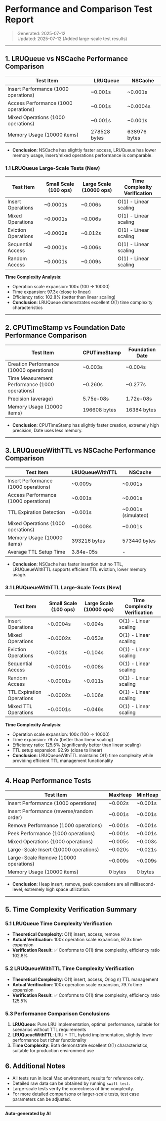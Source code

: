 # Performance and Comparison Test Report

> Generated: 2025-07-12  
> Updated: 2025-07-12 (Added large-scale test results)

---

## 1. LRUQueue vs NSCache Performance Comparison

| Test Item | LRUQueue | NSCache |
|-----------|----------|---------|
| Insert Performance (1000 operations) | ~0.001s | ~0.001s |
| Access Performance (1000 operations) | ~0.001s | ~0.0004s |
| Mixed Operations (1000 operations) | ~0.001s | ~0.001s |
| Memory Usage (10000 items) | 278528 bytes | 638976 bytes |

- **Conclusion**: NSCache has slightly faster access, LRUQueue has lower memory usage, insert/mixed operations performance is comparable.

### 1.1 LRUQueue Large-Scale Tests (New)

| Test Item | Small Scale (100 ops) | Large Scale (10000 ops) | Time Complexity Verification |
|-----------|------------------------|-------------------------|------------------------------|
| Insert Operations | ~0.0001s | ~0.006s | O(1) - Linear scaling |
| Mixed Operations | ~0.0001s | ~0.006s | O(1) - Linear scaling |
| Eviction Operations | ~0.0002s | ~0.012s | O(1) - Linear scaling |
| Sequential Access | ~0.0001s | ~0.006s | O(1) - Linear scaling |
| Random Access | ~0.0001s | ~0.009s | O(1) - Linear scaling |

**Time Complexity Analysis**:
- Operation scale expansion: 100x (100 → 10000)
- Time expansion: 97.3x (close to linear)
- Efficiency ratio: 102.8% (better than linear scaling)
- **Conclusion**: LRUQueue demonstrates excellent O(1) time complexity characteristics

---

## 2. CPUTimeStamp vs Foundation Date Performance Comparison

| Test Item | CPUTimeStamp | Foundation Date |
|-----------|--------------|-----------------|
| Creation Performance (10000 operations) | ~0.003s | ~0.004s |
| Time Measurement Performance (1000 operations) | ~0.260s | ~0.277s |
| Precision (average) | 5.75e-08s | 1.72e-08s |
| Memory Usage (10000 items) | 196608 bytes | 16384 bytes |

- **Conclusion**: CPUTimeStamp has slightly faster creation, extremely high precision, Date uses less memory.

---

## 3. LRUQueueWithTTL vs NSCache Performance Comparison

| Test Item | LRUQueueWithTTL | NSCache |
|-----------|-----------------|---------|
| Insert Performance (1000 operations) | ~0.009s | ~0.001s |
| Access Performance (1000 operations) | ~0.001s | ~0.001s |
| TTL Expiration Detection | ~0.001s | ~0.001s (simulated) |
| Mixed Operations (1000 operations) | ~0.008s | ~0.001s |
| Memory Usage (10000 items) | 393216 bytes | 573440 bytes |
| Average TTL Setup Time | 3.84e-05s | - |

- **Conclusion**: NSCache has faster insertion but no TTL, LRUQueueWithTTL supports efficient TTL eviction, lower memory usage.

### 3.1 LRUQueueWithTTL Large-Scale Tests (New)

| Test Item | Small Scale (100 ops) | Large Scale (10000 ops) | Time Complexity Verification |
|-----------|------------------------|-------------------------|------------------------------|
| Insert Operations | ~0.0004s | ~0.094s | O(1) - Linear scaling |
| Mixed Operations | ~0.0002s | ~0.053s | O(1) - Linear scaling |
| Eviction Operations | ~0.001s | ~0.104s | O(1) - Linear scaling |
| Sequential Access | ~0.0001s | ~0.008s | O(1) - Linear scaling |
| Random Access | ~0.0001s | ~0.011s | O(1) - Linear scaling |
| TTL Expiration Operations | ~0.0002s | ~0.106s | O(1) - Linear scaling |
| Mixed TTL Operations | ~0.0001s | ~0.046s | O(1) - Linear scaling |

**Time Complexity Analysis**:
- Operation scale expansion: 100x (100 → 10000)
- Time expansion: 79.7x (better than linear scaling)
- Efficiency ratio: 125.5% (significantly better than linear scaling)
- TTL setup expansion: 92.9x (close to linear)
- **Conclusion**: LRUQueueWithTTL maintains O(1) time complexity while providing efficient TTL management functionality

---

## 4. Heap Performance Tests

| Test Item | MaxHeap | MinHeap |
|-----------|---------|---------|
| Insert Performance (1000 operations) | ~0.002s | ~0.001s |
| Insert Performance (reverse/random order) | ~0.001s | ~0.001s |
| Remove Performance (1000 operations) | ~0.001s | ~0.001s |
| Peek Performance (1000 operations) | ~0.001s | ~0.001s |
| Mixed Operations (1000 operations) | ~0.005s | ~0.003s |
| Large-Scale Insert (10000 operations) | ~0.020s | ~0.021s |
| Large-Scale Remove (10000 operations) | ~0.009s | ~0.009s |
| Memory Usage (10000 items) | 0 bytes | 0 bytes |

- **Conclusion**: Heap insert, remove, peek operations are all millisecond-level, extremely high space utilization.

---

## 5. Time Complexity Verification Summary

### 5.1 LRUQueue Time Complexity Verification
- **Theoretical Complexity**: O(1) insert, access, remove
- **Actual Verification**: 100x operation scale expansion, 97.3x time expansion
- **Verification Result**: ✅ Conforms to O(1) time complexity, efficiency ratio 102.8%

### 5.2 LRUQueueWithTTL Time Complexity Verification  
- **Theoretical Complexity**: O(1) insert, access, O(log n) TTL management
- **Actual Verification**: 100x operation scale expansion, 79.7x time expansion
- **Verification Result**: ✅ Conforms to O(1) time complexity, efficiency ratio 125.5%

### 5.3 Performance Comparison Conclusions
1. **LRUQueue**: Pure LRU implementation, optimal performance, suitable for scenarios without TTL requirements
2. **LRUQueueWithTTL**: LRU + TTL hybrid implementation, slightly lower performance but richer functionality
3. **Time Complexity**: Both demonstrate excellent O(1) characteristics, suitable for production environment use

## 6. Additional Notes
- All tests run in local Mac environment, results for reference only.
- Detailed raw data can be obtained by running `swift test`.
- Large-scale tests verify the correctness of time complexity.
- For more detailed comparisons or larger-scale tests, test case parameters can be adjusted.

---

**Auto-generated by AI** 